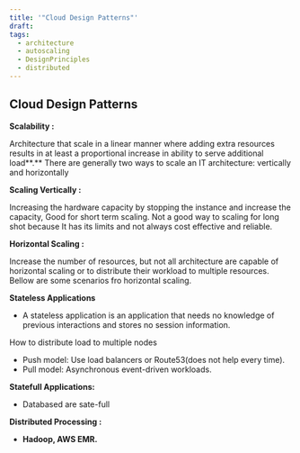 ```yaml
---
title: '"Cloud Design Patterns"'
draft: 
tags:
  - architecture
  - autoscaling
  - DesignPrinciples
  - distributed
---
```


## **Cloud Design Patterns**

  

**Scalability :** 

Architecture that scale in a linear manner where adding extra resources results in at least a proportional increase in ability to serve additional load**.** There are generally two ways to scale an IT architecture: vertically and horizontally

  

**Scaling Vertically :**  

Increasing the hardware capacity by stopping the instance and increase the capacity, Good for short term scaling. Not a good way to scaling for long shot because It has its limits and not always cost effective and reliable. 

  

**Horizontal Scaling :**

Increase the number of resources, but not all architecture are capable of horizontal scaling or to distribute their workload to multiple resources. Bellow are some scenarios fro horizontal scaling. 

  

**Stateless Applications**

- A stateless application is an application that needs no knowledge of previous interactions and stores no session information. 

How to distribute load to multiple nodes

- Push model: Use load balancers or Route53(does not help every time).
- Pull model: Asynchronous event-driven workloads.

**Statefull Applications:** 

- Databased are sate-full

**Distributed Processing :** 

- **Hadoop, AWS EMR.**